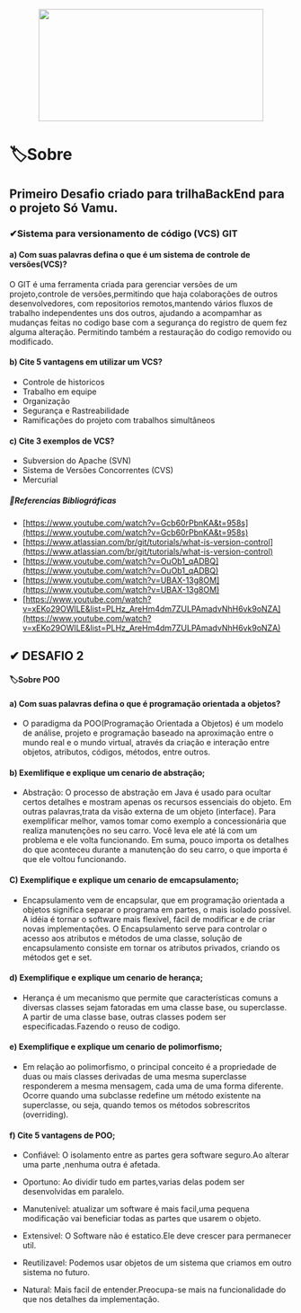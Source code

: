 <p align="center">
  <img width="400" height="200" src="https://ik.imagekit.io/f1uatti9kjv/Captura_de_tela_2021-12-18_180004_4PxATMOVWfW.png?updatedAt=1639861594987">
</p>

# 🏷Sobre

## Primeiro Desafio criado  para trilhaBackEnd para o projeto Só Vamu.

### ✔Sistema para versionamento de código (VCS) GIT

#### a) Com suas palavras defina o que é um sistema de controle de versões(VCS)?

O GIT é uma ferramenta criada para gerenciar versões de um projeto,controle de versões,permitindo que haja colaborações de outros desenvolvedores,
com repositorios remotos,mantendo vários fluxos de trabalho independentes uns dos outros, ajudando a acompamhar as mudanças feitas no codigo
base com a segurança do registro de quem fez alguma alteração.
Permitindo também a restauração do codigo removido ou modificado.

#### b) Cite 5 vantagens em utilizar um VCS?

- Controle de historicos
- Trabalho em equipe
- Organização 
- Segurança e Rastreabilidade
- Ramificações do projeto com trabalhos simultâneos

#### c) Cite 3 exemplos de VCS?

- Subversion do Apache (SVN)
- Sistema de Versões Concorrentes (CVS)
- Mercurial 

##### 📖Referencias Bibliográficas

- [https://www.youtube.com/watch?v=Gcb60rPbnKA&t=958s](https://www.youtube.com/watch?v=Gcb60rPbnKA&t=958s)
- [https://www.atlassian.com/br/git/tutorials/what-is-version-control](https://www.atlassian.com/br/git/tutorials/what-is-version-control)
- [https://www.youtube.com/watch?v=OuOb1_qADBQ](https://www.youtube.com/watch?v=OuOb1_qADBQ)
- [https://www.youtube.com/watch?v=UBAX-13g8OM](https://www.youtube.com/watch?v=UBAX-13g8OM)
- [https://www.youtube.com/watch?v=xEKo29OWILE&list=PLHz_AreHm4dm7ZULPAmadvNhH6vk9oNZA](https://www.youtube.com/watch?v=xEKo29OWILE&list=PLHz_AreHm4dm7ZULPAmadvNhH6vk9oNZA)


## ✔ DESAFIO 2 

#### 🏷Sobre POO


#### a) Com suas palavras defina o que é programação orientada a objetos?

- O paradigma da POO(Programação Orientada a Objetos) é um modelo de análise, projeto e programação baseado na aproximação entre o mundo real e o mundo virtual, através da criação e interação entre objetos, atributos, códigos, métodos, entre outros.

#### b) Exemlifique e explique um cenario de abstração;

- Abstração: O processo de abstração em Java é usado para ocultar certos detalhes e mostram apenas os recursos essenciais do objeto. Em outras palavras,trata da visão externa de um objeto (interface).
Para exemplificar melhor, vamos tomar como exemplo a concessionária que realiza manutenções no seu carro. Você leva ele até lá com um problema e ele volta funcionando.
Em suma, pouco importa os detalhes do que aconteceu durante a manutenção do seu carro, o que importa é que ele voltou funcionando.


#### C) Exemplifique e explique um cenario de emcapsulamento;

- Encapsulamento vem de encapsular, que em programação orientada a objetos significa separar o programa em partes, o mais isolado possível. A idéia é tornar o software mais flexível, fácil de modificar e de criar novas implementações. O Encapsulamento serve para controlar o acesso aos atributos e métodos de uma classe, solução de encapsulamento consiste em tornar os atributos privados, criando os métodos get e set.


#### d) Exemplifique e explique um cenario de herança;

- Herança é um mecanismo que permite que características comuns a diversas classes sejam fatoradas em uma classe base, ou superclasse. A partir de uma classe base, outras classes podem ser especificadas.Fazendo o reuso de codigo.

#### e) Exemplifique e explique um cenario de polimorfismo;

- Em relação ao polimorfismo, o principal conceito é a propriedade de duas ou mais classes derivadas de uma mesma superclasse responderem a mesma mensagem, cada uma de uma forma diferente. Ocorre quando uma subclasse redefine um método existente na superclasse, ou seja, quando temos os métodos sobrescritos (overriding).

#### f) Cite 5 vantagens de POO;

- Confiável: O isolamento entre as partes gera software seguro.Ao alterar uma parte ,nenhuma outra é afetada.

- Oportuno: Ao dividir tudo em partes,varias delas podem ser desenvolvidas em paralelo.

- Manutenível: atualizar um software é mais facil,uma pequena modificação vai beneficiar todas as partes que usarem o objeto.

- Extensivel: O Software não é estatico.Ele deve crescer para permanecer util.

- Reutilizavel: Podemos usar objetos de um sistema que criamos em outro sistema no futuro.

- Natural: Mais facil de entender.Preocupa-se mais na funcionalidade do que nos detalhes da implementação.